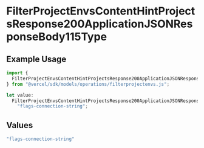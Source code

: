 # FilterProjectEnvsContentHintProjectsResponse200ApplicationJSONResponseBody115Type

## Example Usage

```typescript
import {
  FilterProjectEnvsContentHintProjectsResponse200ApplicationJSONResponseBody115Type,
} from "@vercel/sdk/models/operations/filterprojectenvs.js";

let value:
  FilterProjectEnvsContentHintProjectsResponse200ApplicationJSONResponseBody115Type =
    "flags-connection-string";
```

## Values

```typescript
"flags-connection-string"
```